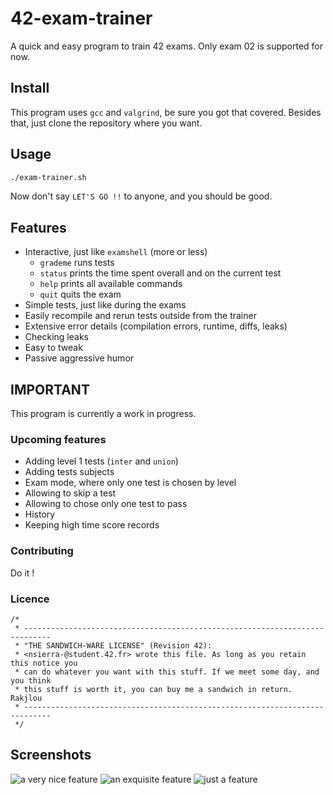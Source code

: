 

# 42-exam-trainer
A quick and easy program to train 42 exams.
Only exam 02 is supported for now.
## Install
This program uses `gcc` and `valgrind`, be sure  you got that covered.
Besides that, just clone the repository where you want.


## Usage
```bash
./exam-trainer.sh
```
Now don't say `LET'S GO !!` to anyone, and you should be good.

## Features
- Interactive, just like `examshell` (more or less)
	- `grademe` runs tests
	- `status` prints the time spent overall and on the current test
	- `help` prints all available commands
	- `quit` quits the exam
- Simple tests, just like during the exams
- Easily recompile and rerun tests outside from the trainer
- Extensive error details (compilation errors, runtime, diffs, leaks)
- Checking leaks
- Easy to tweak
- Passive aggressive humor

## IMPORTANT
This program is currently a work in progress.
### Upcoming features
- Adding level 1 tests (`inter` and `union`)
- Adding tests subjects
- Exam mode, where only one test is chosen by level
- Allowing to skip a test
- Allowing to chose only one test to pass
- History
- Keeping high time score records

### Contributing
Do it !

### Licence
```
/*
 * ----------------------------------------------------------------------------
 * "THE SANDWICH-WARE LICENSE" (Revision 42):
 * <nsierra-@student.42.fr> wrote this file. As long as you retain this notice you
 * can do whatever you want with this stuff. If we meet some day, and you think
 * this stuff is worth it, you can buy me a sandwich in return. Rakjlou
 * ----------------------------------------------------------------------------
 */
```

## Screenshots
![a very nice feature](https://lh3.googleusercontent.com/s9fnPxoCaH_p9EoBFXgjBdduMSAea_H6e9ESLBJCeM0g8gQ7ZO9CInoHwUC-qcoipaVCGRH1FaZdWTIT0D68GqNznn626LsznrsM_OGN4jBWtC3kYQHmbQE5q8SxELSHOpVj5qQMfsFgzAP9uo0oSA0s2iRvldxnQ0K_XuqWta2v56eecxkRirITGR5uALJtOUVRPhBE7n0v6ngoyQCMvq7cWrleDezbd17qQAxoPGieM_sIjCbgO0xJBdpP4pzvlQCkjPS40e1i_YRjZrfKXpM1Fu1p6Xv1EyLD4DVfZO2hwemWwayShZK4huIs2FqHnui-AhrxZVTkA2G-f7lFQvLZjaL7RKzISD8k3g3WitBDCO5Ga1N2USUleJLEqnFdkeMSa8u9dUiFNMBIq6ol_140MEl-9mR2d3od-TlwVdPtsk4zW_jB-VfsQ5r3eOAQzWwGWSAUiYnDqVRtDQLlxMaZyUY2Yoyfxd1Nmqz_J4Lagl7hqIPkVr9YgLV4BQbJ0n50d7AT1FarS_pzMZpKw3t9EMoS_2ydGzLcIYNj8xOPhFiJ9InyFoC5FI8H7Q_HEyS_5DhGfJTNMbAuA2dEcVKXDvFDOV-1ZJTCRDYYG-XOLGLJtPbo1tuUT9lVJkMFfTmSzHGMFUq_UYb_LUBTpEFd_9M76XDtjsNdWj8spAJdxRaCPYU4w8wcGwBdUSiL4l8GT-v2xg9bmrlRfZa1iTI=w615-h437-no?authuser=0)
![an exquisite feature](https://lh3.googleusercontent.com/x3fnwTsXy8Y8oqAsGihn7oG3IezgH4O00C-12RnZnEhXRfUq-fRddxhkSCqrLuL-WI_Z6-4R-Xuofe4I_P0CDFN2EYpW6I9gYDUDDEDf72NQkTJWE0-GwA6lVAl2LPLsq7H08NwQRMoAR4D-MK4fmLS-jB-RWlFOGNS342zckGTJNE8Etz7rp-Sge6tqBQ5K6kja-Mik-J6rUKQROBLTYylgRhGh_CTiBZnhYQVNFH3Kag9eafK9AwO02cAnwLp0bbklul9FUmjKqz5R2tWk1bdYcws1MUMX8uaBU-DwlJ_-5HMJXf1hT9vAAnCHy1JsUyiTx_9gswnOBeSDN_IpayzrOE22SlOM35xZDli_AEIb7xf32mb5lPNCT3az-ZxbwvH5I0lhq6Y6XFnCpzibdXek49WoOxBY0Xy7o3PCvqsLywm6fQiXsbpkFS5kCRQUjCA4n4TGG30RB8BBh3gxF75nxNR9IHkiOK5D8FBLNmZ-5G-U5Xcuy9UAJcOqCrgZW7z4iOjI8FC2CszLfBjyAcgxlmDvALQcx5XCLEMNwNq8tx2ToRXmM21XW_otqutyZ4LSRLUrHMTvT-UVvG4PvGZc5E1U_9pNv9mbtEu0gOZwtt5PrJGehl0rt66CCNEFVVqHgo0-XzVQjsmk0fURFdkH-ZpnnZ6v9KkgDwMhsPJsu9ZeTNtLrJOu6CMxncqZRMBQOQPWolC20I5P1lzAPUU=w500-h200-no?authuser=0)
![just a feature](https://lh3.googleusercontent.com/WEKSoLLfZ1sbByQPGDrsxV4vReW52WnrxVNaSHqRHsXNk0Gw_b-X0fDkNyevvqI2pruDIkEBcFR6jE-n_z_3cApLv-n9ctkVLefONvAQS6E_U7WsM7JHCxT3KePQF4dwJRlJfuyWq3cU1XREeGNY2K4AHj6gOJ4nLFNW_qx2wVKm2RqYiDOKoYCQzZ1MXrKf5cbB_iwbAMu9yfsCqFpJYeQndr6sAMxvunjXLzevJx1AUOciUAK4J6tDDBJ0GCFAC5H6BBfeGBWZNrQpYJi2p6lGnbH1UZoCXEAYJqghqFEL0IQerw7YujnXxOcxKqvO6sIQFJDgSukt1II3GhqFvpd6j-lfub22i0peiGNh_JeybR5HGANTgaLs3RyFooXnP4hK3rEl1U45ll8dhwLeLLfwm95oaV_Pr9RvWfq2gVWxD1o6SGOmhXYHV6pchwcLdJln4Fuy27nvqtxzng-AQFEr0qT2zOsRdunEkkay-JU1LwZa-LB-di0Zxqic_n-kMV8LeucgekdOdfclIqrKZTcNB6ECmgHnGyuMfNG14eE5cSBx4O0UuzV66YW-UVndyglI-Ekf1Q0XqYkU6eTtm1CMLn9YvSyHav4v92oWaMobpheYYG1xfrdiQJzjlEOTXCpxT6uL-UDS7UhRys-IP5lFKN0g4-QHL_JEz-iyeaM_3o6_cH8vmsbKylzAXmX52h-o933y5c1dsVlSRfdUCzE=w381-h344-no?authuser=0)

